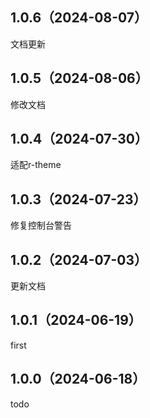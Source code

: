 ## 1.0.6（2024-08-07）
文档更新
## 1.0.5（2024-08-06）
修改文档
## 1.0.4（2024-07-30）
适配r-theme
## 1.0.3（2024-07-23）
修复控制台警告
## 1.0.2（2024-07-03）
更新文档
## 1.0.1（2024-06-19）
first
## 1.0.0（2024-06-18）
todo
